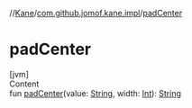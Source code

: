 //[Kane](../index.md)/[com.github.jomof.kane.impl](index.md)/[padCenter](pad-center.md)



# padCenter  
[jvm]  
Content  
fun [padCenter](pad-center.md)(value: [String](https://kotlinlang.org/api/latest/jvm/stdlib/kotlin/-string/index.html), width: [Int](https://kotlinlang.org/api/latest/jvm/stdlib/kotlin/-int/index.html)): [String](https://kotlinlang.org/api/latest/jvm/stdlib/kotlin/-string/index.html)  



